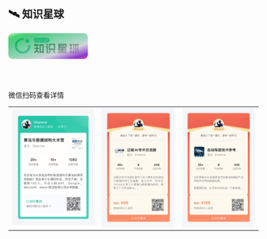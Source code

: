 ## 🛰 知识星球

<a href="https://github.com/sponsors/Charmve" class="rich-diff-level-one">
   <picture>
     <source media="(prefers-color-scheme: dark)" align="center" width="160" alt="community" srcset="https://github.com/Charmve/Charmve/blob/master/src/assert/zhishixingqiu2.png" />
    <img align="center" width="160" alt="community" src="https://github.com/Charmve/Charmve/blob/master/src/assert/zhishixingqiu.png" />
   </picture>
</a>

<br><br>

微信扫码查看详情

<table>
  <tbody>
    <tr align="center">
    <tr>
      <td width="36%">
        <a href=""><img src="https://github.com/Charmve/Charmve/blob/master/src/assert/algrithom-group.jpg" title="算法刷题集训" alt="算法刷题集训"> </a>
      </td>
      <td>
        <a href=""><img src="https://github.com/Charmve/Charmve/blob/master/src/assert/maiwei-club.jpg" title="迈微AI研习社-会员" alt="迈微AI研习社-会员"> </a>
      </td>
      <td>
        <a href=""><img src="https://github.com/Charmve/Charmve/blob/master/src/assert/auto-driving.jpg" title="自动驾驶技术参考" alt="自动驾驶技术参考"> </a>
      </td>
    </tr>
  </tbody>
</table>
